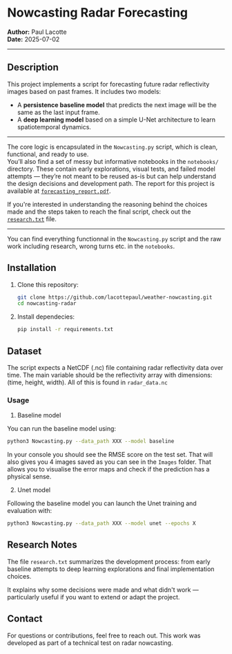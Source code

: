 # Nowcasting Radar Forecasting

**Author:** Paul Lacotte  
**Date:** 2025-07-02  

---

## Description

This project implements a script for forecasting future radar reflectivity images based on past frames. It includes two models:

- A **persistence baseline model** that predicts the next image will be the same as the last input frame.  
- A **deep learning model** based on a simple U-Net architecture to learn spatiotemporal dynamics.

---

The core logic is encapsulated in the `Nowcasting.py` script, which is clean, functional, and ready to use.  
You’ll also find a set of messy but informative notebooks in the `notebooks/` directory. These contain early explorations, visual tests, and failed model attempts — they’re not meant to be reused as-is but can help understand the design decisions and development path. The report for this project is available at [`forecasting_report.pdf`](./forecasting_report.pdf).

If you're interested in understanding the reasoning behind the choices made and the steps taken to reach the final script, check out the [`research.txt`](./research.txt) file.

---

You can find everything functionnal in the `Nowcasting.py` script and the raw work including research, wrong turns etc. in the `notebooks`. 

## Installation

1. Clone this repository:

   ```bash
   git clone https://github.com/lacottepaul/weather-nowcasting.git
   cd nowcasting-radar
   
2. Install dependecies:

   ```bash
   pip install -r requirements.txt

## Dataset 

The script expects a NetCDF (.nc) file containing radar reflectivity data over time.
The main variable should be the reflectivity array with dimensions:
(time, height, width). All of this is found in `radar_data.nc` 

### Usage 

1. Baseline model 

You can run the baseline model using: 

   ```bash
   python3 Nowcasting.py --data_path XXX --model baseline
   ```
In your console you should see the RMSE score on the test set. 
That will also gives you 4 images saved as you can see in the `Images` folder. That allows you to visualise the error maps and check if the prediction has a physical sense. 

2. Unet model

Following the baseline model you can launch the Unet training and evaluation with: 

   ```bash
   python3 Nowcasting.py --data_path XXX --model unet --epochs X
   ```

## Research Notes 
The file `research.txt` summarizes the development process: from early baseline attempts to deep learning explorations and final implementation choices.

It explains why some decisions were made and what didn't work — particularly useful if you want to extend or adapt the project.

## Contact 

For questions or contributions, feel free to reach out. 
This work was developed as part of a technical test on radar nowcasting. 
